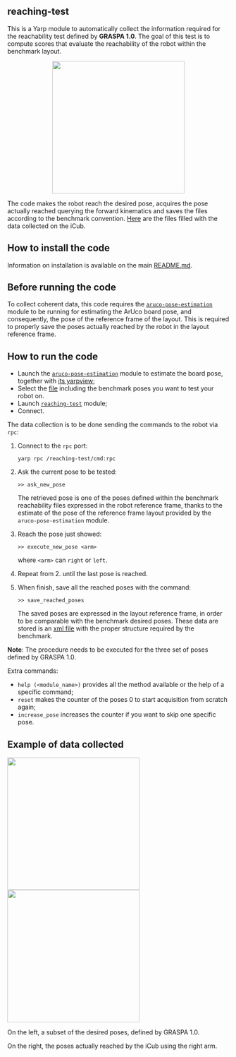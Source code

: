 ## reaching-test
This is a Yarp module to automatically collect the information required for the reachability test defined by **GRASPA 1.0**.
The goal of this test is to compute scores that evaluate the reachability of the robot within the benchmark layout.

<p align="center">
<img src="https://github.com/robotology-playground/RAL-benchmark-test/blob/master/misc/icub-reach.jpg" width=300>
</p>

The code makes the robot reach the desired pose, acquires the pose actually reached querying the forward kinematics and saves the files
according to the benchmark convention.
[Here](https://github.com/robotology-playground/RAL-benchmark-test/tree/master/experiment_data/right_arm/reaching_test) are 
the files filled with the data collected on the iCub.


## How to install the code
Information on installation is available on the main [README.md](https://github.com/robotology-playground/RAL-benchmark-test#how-to-compile-the-code).

## Before running the code
To collect coherent data, this code requires the [`aruco-pose-estimation`](https://github.com/robotology-playground/RAL-benchmark-test/tree/master/src/aruco-pose-estimation) module to be running for estimating the ArUco board pose, and consequently,
the pose of the reference frame of the layout.
This is required to properly save the poses actually reached by the robot in the layout reference frame.

## How to run the code
 - Launch the [`aruco-pose-estimation`](https://github.com/robotology-playground/RAL-benchmark-test/blob/master/app/data_collection.xml.template#L4) module to estimate the board pose, together with [its yarpview](https://github.com/robotology-playground/RAL-benchmark-test/blob/master/app/data_collection.xml.template#L40);
 - Select the [file](https://github.com/robotology-playground/RAL-benchmark-test/blob/master/src/reaching-test/conf/config.ini#L1)
    including the benchmark poses you want to test your robot on.
 - Launch [`reaching-test`](https://github.com/robotology-playground/RAL-benchmark-test/blob/master/app/data_collection.xml.template#L14) module;
 - Connect.

The data collection is to be done sending the commands to the robot via `rpc`:

1. Connect to the `rpc` port:
   ```
   yarp rpc /reaching-test/cmd:rpc
   ```

2. Ask the current pose to be tested:
   ```
   >> ask_new_pose
   ```
   The retrieved pose is one of the poses defined within the benchmark reachability files 
   expressed in the robot reference frame, thanks to the estimate of the pose of the reference frame layout provided by the `aruco-pose-estimation` module.
  

3. Reach the pose just showed:
   ```
   >> execute_new_pose <arm>
   ```
   where `<arm>` can `right` or `left`.
4. Repeat from 2. until the last pose is reached.
5. When finish, save all the reached poses with the command:
   ```
   >> save_reached_poses
   ```
   The saved poses are expressed in the layout reference frame, in order to be comparable with the benchmark desired poses.
   These data are stored is an [xml file](https://github.com/robotology-playground/RAL-benchmark-test/blob/master/src/reaching-test/conf/config.ini#L4) with the proper structure required by the benchmark.

**Note**: The procedure needs to be executed for the three set of poses defined by GRASPA 1.0.

Extra commands:
- `help (<module_name>)` provides all the method available or the help of a specific command;
- `reset` makes the counter of the poses 0 to start acquisition from scratch again;
- `increase_pose` increases the counter if you want to skip one specific pose.
 

## Example of data collected

<img src="https://user-images.githubusercontent.com/9597070/62217821-a6291300-b3ab-11e9-97e4-01e1b27e07e1.png" width=300> <img src="https://user-images.githubusercontent.com/9597070/62217786-93aed980-b3ab-11e9-91de-ee7f393722d6.png" width=300>

On the left, a subset of the desired poses, defined by GRASPA 1.0. 

On the right, the poses actually reached by the iCub using the right arm.
